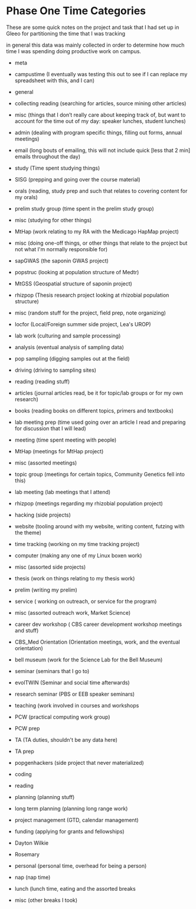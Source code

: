 # Phase One Time Categories

These are some quick notes on the project and task that I had set up in Gleeo for partitioning the time that I was tracking

in general this data was mainly collected in order to determine how much time I was spending doing productive work on campus. 


- meta
 - campustime (I eventually was testing this out to see if I can replace my spreadsheet with this, and I can)

- general
 - collecting reading (searching for articles, source mining other articles)
 - misc (things that I don’t really care about keeping track of, but want to account for the time out of my day: speaker lunches, student lunches)
 - admin (dealing with program specific things, filling out forms, annual meetings)
 - email (long bouts of emailing, this will not include quick [less that 2 min] emails throughout the day)

- study (Time spent studying things)
 - SISG (prepping and going over the course material)
 - orals (reading, study prep and such that relates to covering content for my orals)
 - prelim study group (time spent in the prelim study group)
 - misc (studying for other things)

- MtHap (work relating to my RA with the Medicago HapMap project)
 - misc (doing one-off things, or other things that relate to the project but not what I'm normally responsible for)
 - sapGWAS (the saponin GWAS project)
 - popstruc (looking at population structure of Medtr)
 - MtGSS (Geospatial structure of saponin project)

- rhizpop (Thesis research project looking at rhizobial population structure)
 - misc (random stuff for the project, field prep, note organizing)
 - locfor (Local/Foreign summer side project, Lea's UROP)
 - lab work (culturing and sample processing)
 - analysis (eventual analysis of sampling data)
 - pop sampling (digging samples out at the field)
 - driving (driving to sampling sites)

- reading (reading stuff)
 - articles (journal articles read, be it for topic/lab groups or for my own research)
 - books (reading books on different topics, primers and textbooks)
 - lab meeting prep (time used going over an article I read and preparing for discussion that I will lead)

- meeting (time spent meeting with people)
 - MtHap (meetings for MtHap project)
 - misc (assorted meetings)
 - topic group (meetings for certain topics, Community Genetics fell into this)
 - lab meeting (lab meetings that I attend)
 - rhizpop (meetings regarding my rhizobial population project)

- hacking (side projects)
 - website (tooling around with my website, writing content, futzing with the theme)
 - time tracking (working on my time tracking project)
 - computer (making any one of my Linux boxen work)
 - misc (assorted side projects)

- thesis (work on things relating to my thesis work)
 - prelim (writing my prelim)

- service ( working on outreach, or service for the program)
 - misc (assorted outreach work, Market Science)
 - career dev workshop ( CBS career development workshop meetings and stuff)
 - CBS_Med Orientation (Orientation meetings, work, and the eventual orientation)
 - bell museum (work for the Science Lab for the Bell Museum)

- seminar (seminars that I go to)
 - evolTWIN (Seminar and social time afterwards)
 - research seminar (PBS or EEB speaker seminars)

- teaching (work involved in courses and workshops
 - PCW (practical computing work group)
 - PCW prep
 - TA (TA duties, shouldn't be any data here)
 - TA prep

- popgenhackers (side project that never materialized) 
 - coding
 - reading

- planning (planning stuff)
 - long term planning (planning long range work)
 - project management (GTD, calendar management) 

- funding (applying for grants and fellowships)
 - Dayton Wilkie
 - Rosemary

- personal (personal time, overhead for being a person)
 - nap (nap time)
 - lunch (lunch time, eating and the assorted breaks
 - misc (other breaks I took)
